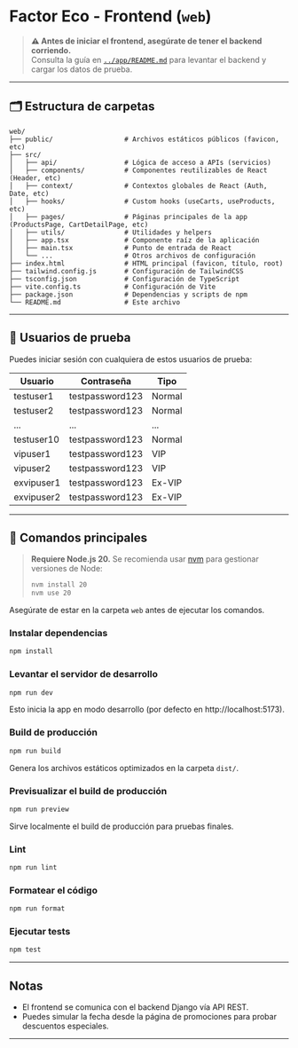 # Factor Eco - Frontend (`web`)

> **⚠️ Antes de iniciar el frontend, asegúrate de tener el backend corriendo.**  
> Consulta la guía en [`../app/README.md`](../app/README.md) para levantar el backend y cargar los datos de prueba.

---

## 🗂️ Estructura de carpetas

```
web/
├── public/                  # Archivos estáticos públicos (favicon, etc)
├── src/
│   ├── api/                 # Lógica de acceso a APIs (servicios)
│   ├── components/          # Componentes reutilizables de React (Header, etc)
│   ├── context/             # Contextos globales de React (Auth, Date, etc)
│   ├── hooks/               # Custom hooks (useCarts, useProducts, etc)
│   ├── pages/               # Páginas principales de la app (ProductsPage, CartDetailPage, etc)
│   ├── utils/               # Utilidades y helpers
│   ├── app.tsx              # Componente raíz de la aplicación
│   ├── main.tsx             # Punto de entrada de React
│   └── ...                  # Otros archivos de configuración
├── index.html               # HTML principal (favicon, título, root)
├── tailwind.config.js       # Configuración de TailwindCSS
├── tsconfig.json            # Configuración de TypeScript
├── vite.config.ts           # Configuración de Vite
├── package.json             # Dependencias y scripts de npm
└── README.md                # Este archivo
```

---

## 👤 Usuarios de prueba

Puedes iniciar sesión con cualquiera de estos usuarios de prueba:

| Usuario    | Contraseña      | Tipo   |
| ---------- | --------------- | ------ |
| testuser1  | testpassword123 | Normal |
| testuser2  | testpassword123 | Normal |
| ...        | ...             | ...    |
| testuser10 | testpassword123 | Normal |
| vipuser1   | testpassword123 | VIP    |
| vipuser2   | testpassword123 | VIP    |
| exvipuser1 | testpassword123 | Ex-VIP |
| exvipuser2 | testpassword123 | Ex-VIP |

---

## 🚀 Comandos principales

> **Requiere Node.js 20.**
> Se recomienda usar [nvm](https://github.com/nvm-sh/nvm) para gestionar versiones de Node:
>
> ```bash
> nvm install 20
> nvm use 20
> ```

Asegúrate de estar en la carpeta `web` antes de ejecutar los comandos.

### Instalar dependencias

```bash
npm install
```

### Levantar el servidor de desarrollo

```bash
npm run dev
```

Esto inicia la app en modo desarrollo (por defecto en http://localhost:5173).

### Build de producción

```bash
npm run build
```

Genera los archivos estáticos optimizados en la carpeta `dist/`.

### Previsualizar el build de producción

```bash
npm run preview
```

Sirve localmente el build de producción para pruebas finales.

### Lint

```bash
npm run lint
```

### Formatear el código

```bash
npm run format
```

### Ejecutar tests

```bash
npm test
```

---

## Notas

- El frontend se comunica con el backend Django vía API REST.
- Puedes simular la fecha desde la página de promociones para probar descuentos especiales.

---

